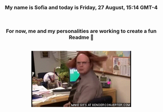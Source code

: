


<div align="center">
<h3 >My name is Sofia and today is Friday, 27 August, 15:14 GMT-4</h3><br>
<h3 >For now, me and my personalities are working to create a fun Readme 👋
</h3><br>
<img src='img/dwight.gif' alt='working...'/>
</div>
